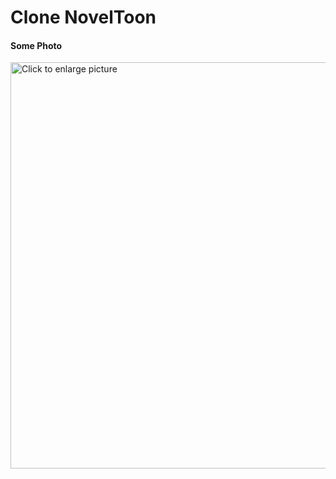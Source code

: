 # Clone NovelToon
#### Some Photo
<a href="https://drive.google.com/uc?export=view&id=1uxzPIdkcDZSrtLqRHMnZc8ECC1OiqJk8">
  <img src="https://drive.google.com/uc?export=view&id=1uxzPIdkcDZSrtLqRHMnZc8ECC1OiqJk8" style="width: 650px; max-width: 100%; height: auto" title="Click to enlarge picture" /> 
 </a>
